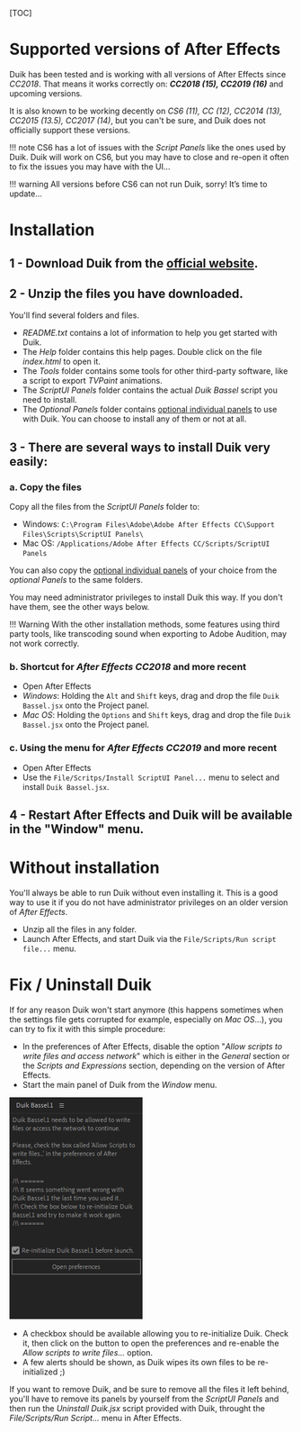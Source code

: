 [TOC]

# Supported versions of After Effects 

Duik has been tested and is working with all versions of After Effects since *CC2018*. That means it works correctly on:
***CC2018 (15), CC2019 (16)*** and upcoming versions.

It is also known to be working decently on *CS6 (11), CC (12), CC2014 (13), CC2015 (13.5), CC2017 (14)*, but you can't be sure, and Duik does not officially support these versions.

!!! note
    CS6 has a lot of issues with the *Script Panels* like the ones used by Duik. Duik will work on CS6, but you may have to close and re-open it often to fix the issues you may have with the UI…

!!! warning
    All versions before CS6 can not run Duik, sorry! It’s time to update…

# Installation

## **1 - Download** Duik from the [official website](https://rainboxprod.coop/en/tools/duik/).


## **2 - Unzip** the files you have downloaded.

You'll find several folders and files.

- *README.txt* contains a lot of information to help you get started with Duik.
- The *Help* folder contains this help pages. Double click on the file *index.html* to open it.
- The *Tools* folder contains some tools for other third-party software, like a script to export *TVPaint* animations.
- The *ScriptUI Panels* folder contains the actual *Duik Bassel* script you need to install.
- The *Optional Panels* folder contains [optional individual panels](first-look-at-duik.md#individual-panels) to use with Duik. You can choose to install any of them or not at all.


## **3 -** There are several ways to install Duik very easily:  

### a. Copy the files

Copy all the files from the *ScriptUI Panels* folder to:

- Windows: `C:\Program Files\Adobe\Adobe After Effects CC\Support Files\Scripts\ScriptUI Panels\`  
- Mac OS: `/Applications/Adobe After Effects CC/Scripts/ScriptUI Panels`

You can also copy the [optional individual panels](first-look-at-duik.md#individual-panels) of your choice from the *optional Panels* to the same folders.

You may need administrator privileges to install Duik this way. If you don't have them, see the other ways below.

!!! Warning
    With the other installation methods, some features using third party tools, like transcoding sound when exporting to Adobe Audition, may not work correctly.

### b. Shortcut for ***After Effects CC2018*** and more recent

- Open After Effects  
- *Windows*: Holding the `Alt` and `Shift` keys, drag and drop the file `Duik Bassel.jsx` onto the Project panel.  
- *Mac OS*: Holding the `Options` and `Shift` keys, drag and drop the file `Duik Bassel.jsx` onto the Project panel.  

### c. Using the menu for ***After Effects CC2019*** and more recent

- Open After Effects  
- Use the `File/Scritps/Install ScriptUI Panel...` menu to select and install `Duik Bassel.jsx`.  

## **4 - Restart** After Effects and Duik will be available in the "Window" menu.

# Without installation 

You'll always be able to run Duik without even installing it. This is a good way to use it if you do not have administrator privileges on an older version of *After Effects*.

- Unzip all the files in any folder.  
- Launch After Effects, and start Duik via the `File/Scripts/Run script file...` menu.

# Fix / Uninstall Duik

If for any reason Duik won't start anymore (this happens sometimes when the settings file gets corrupted for example, especially on *Mac OS*...), you can try to fix it with this simple procedure:

- In the preferences of After Effects, disable the option "*Allow scripts to write files and access network*" which is either in the *General* section or the *Scripts and Expressions* section, depending on the version of After Effects.
- Start the main panel of Duik from the *Window* menu.

![](img/duik-screenshots/General/fix-install.png)

- A checkbox should be available allowing you to re-initialize Duik. Check it, then click on the button to open the preferences and re-enable the *Allow scripts to write files...* option.
- A few alerts should be shown, as Duik wipes its own files to be re-initialized ;)

If you want to remove Duik, and be sure to remove all the files it left behind, you'll have to remove its panels by yourself from the *ScriptUI Panels* and then run the *Uninstall Duik.jsx* script provided with Duik, throught the *File/Scripts/Run Script...* menu in After Effects.